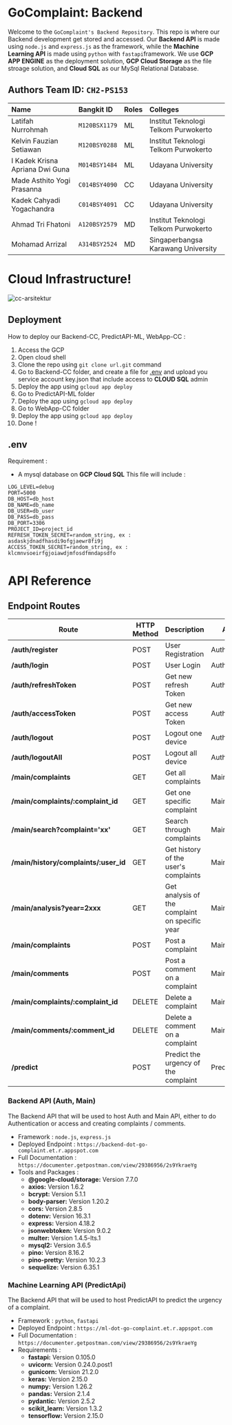 # GoComplaint: Backend

Welcome to the `GoComplaint's Backend Repository`. This repo is where our Backend development get stored and accessed. Our **Backend API** is made using `node.js` and `express.js` as the framework, while the **Machine Learning API** is made using `python` with `fastapi`framework. We use **GCP APP ENGINE** as the deployment solution, **GCP Cloud Storage** as the file stroage solution, and **Cloud SQL** as our MySql Relational Database.

## Authors Team ID: `CH2-PS153`

| Name        | Bangkit ID            | Roles | Colleges |
| :--------------- | :-------------- |:------| :------|
| Latifah Nurrohmah          | `M120BSX1179`           | ML | Institut Teknologi Telkom Purwokerto |
| Kelvin Fauzian Setiawan          | `M120BSY0288`           | ML | Institut Teknologi Telkom Purwokerto |
| I Kadek Krisna Apriana Dwi Guna          | `M014BSY1484`            | ML | Udayana University |
| Made Asthito Yogi Prasanna          | `C014BSY4090`            | CC | Udayana University |
| Kadek Cahyadi Yogachandra          | `C014BSY4091`           | CC | Udayana University |
| Ahmad Tri Fhatoni          | `A120BSY2579`           | MD | Institut Teknologi Telkom Purwokerto |
| Mohamad Arrizal          | `A314BSY2524`           | MD | Singaperbangsa Karawang University |

# Cloud Infrastructure!
![cc-arsitektur](https://github.com/GoComplaint/Backend-CC/assets/99982084/00f0ef61-69c4-4b1c-8815-710a3d33b05d)

## Deployment
How to deploy our Backend-CC, PredictAPI-ML, WebApp-CC :
1. Access the GCP
2. Open cloud shell
3. Clone the repo using `git clone url.git` command
4. Go to Backend-CC folder, and create a file for [.env](#.env) and upload you service account key.json that include access to **CLOUD SQL** admin
5. Deploy the app using `gcloud app deploy`
6. Go to PredictAPI-ML folder
7. Deploy the app using `gcloud app deploy`
8. Go to WebApp-CC folder
9. Deploy the app using `gcloud app deploy`
10. Done !

## .env
Requirement : 
- A mysql database on **GCP Cloud SQL**
This file will include : 
```
LOG_LEVEL=debug
PORT=5000 
DB_HOST=db_host
DB_NAME=db_name
DB_USER=db_user
DB_PASS=db_pass
DB_PORT=3306
PROJECT_ID=project_id
REFRESH_TOKEN_SECRET=random_string, ex : asdaskjdnadfhasdi9ofgjaewr8fi9j
ACCESS_TOKEN_SECRET=random_string, ex : klcmnvsoeirfgjoiawdjmfosdfmndapsdfo
```

# API Reference

## Endpoint Routes
| Route                                                    | HTTP Method | Description                                   |   API   | Header Token |
|----------------------------------------------------------|-------------|-----------------------------------------------|---------|--------------|
| **/auth/register** | POST | User Registration | Auth | X |
| **/auth/login** | POST | User Login | Auth | X |
| **/auth/refreshToken** | POST | Get new refresh Token | Auth | X |
| **/auth/accessToken** | POST | Get new access Token | Auth | X |
| **/auth/logout** | POST | Logout one device | Auth | X | 
| **/auth/logoutAll** | POST | Logout all device | Auth | X |
| **/main/complaints** | GET | Get all complaints | Main | X |
| **/main/complaints/:complaint_id** | GET | Get one specific complaint | Main | X |
| **/main/search?complaint='xx'** | GET | Search through complaints | Main | X |
| **/main/history/complaints/:user_id** | GET | Get history of the user's complaints | Main | Y |
| **/main/analysis?year=2xxx** | GET | Get analysis of the complaint on specific year | Main | X |
| **/main/complaints** | POST | Post a complaint | Main | Y |
| **/main/comments** | POST | Post a comment on a complaint | Main | Y |
| **/main/complaints/:complaint_id** | DELETE | Delete a complaint | Main | Y |
| **/main/comments/:comment_id** | DELETE | Delete a comment on a complaint | Main | Y |
| **/predict** | POST | Predict the urgency of the complaint | PredictAPI | X |


### Backend API (Auth, Main)
The Backend API that will be used to host Auth and Main API, either to do Authentication or access and creating complaints / comments.
- Framework : `node.js`, `express.js`
- Deployed Endpoint : `https://backend-dot-go-complaint.et.r.appspot.com`
- Full Documentation : `https://documenter.getpostman.com/view/29386956/2s9YkraeYg`
- Tools and Packages :
  - **@google-cloud/storage:** Version 7.7.0
  - **axios:** Version 1.6.2
  - **bcrypt:** Version 5.1.1
  - **body-parser:** Version 1.20.2
  - **cors:** Version 2.8.5
  - **dotenv:** Version 16.3.1
  - **express:** Version 4.18.2
  - **jsonwebtoken:** Version 9.0.2
  - **multer:** Version 1.4.5-lts.1
  - **mysql2:** Version 3.6.5
  - **pino:** Version 8.16.2
  - **pino-pretty:** Version 10.2.3
  - **sequelize:** Version 6.35.1

### Machine Learning API (PredictApi)
The Backend API that will be used to host PredictAPI to predict the urgency of a complaint.
- Framework : `python`, `fastapi`
- Deployed Endpoint : `https://ml-dot-go-complaint.et.r.appspot.com`
- Full Documentation : `https://documenter.getpostman.com/view/29386956/2s9YkraeYg`
- Requirements :
  - **fastapi:** Version 0.105.0
  - **uvicorn:** Version 0.24.0.post1
  - **gunicorn:** Version 21.2.0
  - **keras:** Version 2.15.0
  - **numpy:** Version 1.26.2
  - **pandas:** Version 2.1.4
  - **pydantic:** Version 2.5.2
  - **scikit_learn:** Version 1.3.2
  - **tensorflow:** Version 2.15.0
